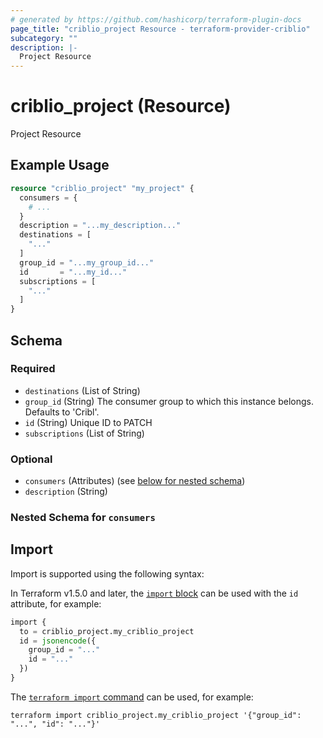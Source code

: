 ```yaml
---
# generated by https://github.com/hashicorp/terraform-plugin-docs
page_title: "criblio_project Resource - terraform-provider-criblio"
subcategory: ""
description: |-
  Project Resource
---
```


# criblio_project (Resource)

Project Resource

## Example Usage

```terraform
resource "criblio_project" "my_project" {
  consumers = {
    # ...
  }
  description = "...my_description..."
  destinations = [
    "..."
  ]
  group_id = "...my_group_id..."
  id       = "...my_id..."
  subscriptions = [
    "..."
  ]
}
```

<!-- schema generated by tfplugindocs -->
## Schema

### Required

- `destinations` (List of String)
- `group_id` (String) The consumer group to which this instance belongs. Defaults to 'Cribl'.
- `id` (String) Unique ID to PATCH
- `subscriptions` (List of String)

### Optional

- `consumers` (Attributes) (see [below for nested schema](#nestedatt--consumers))
- `description` (String)

<a id="nestedatt--consumers"></a>
### Nested Schema for `consumers`

## Import

Import is supported using the following syntax:

In Terraform v1.5.0 and later, the [`import` block](https://developer.hashicorp.com/terraform/language/import) can be used with the `id` attribute, for example:

```terraform
import {
  to = criblio_project.my_criblio_project
  id = jsonencode({
    group_id = "..."
    id = "..."
  })
}
```

The [`terraform import` command](https://developer.hashicorp.com/terraform/cli/commands/import) can be used, for example:

```shell
terraform import criblio_project.my_criblio_project '{"group_id": "...", "id": "..."}'
```
